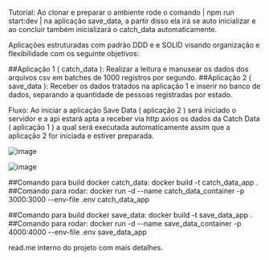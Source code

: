 Tutorial: Ao clonar e preparar o ambiente rode o comando | npm run start:dev | na aplicação save_data, a partir disso ela irá se auto inicializar e ao concluir também inicializará o catch_data automaticamente.

Aplicações estruturadas com padrão DDD e e SOLID visando organização e flexibilidade com os seguinte objetivos:

##Aplicação 1 ( catch_data ):
Realizar a leitura e manusear os dados dos arquivos csv em batches de 1000 registros por segundo.
##Aplicação 2 ( save_data ):
Receber os dados tratados na aplicação 1 e inserir no banco de dados, separando a quantidade de pessoas registradas por estado. 

Fluxo:
Ao iniciar a aplicação Save Data ( aplicação 2 ) será iniciado o servidor e a api estará apta a receber via http axios os dados da Catch Data ( aplicação 1 ) a qual será executada 
automaticamente assim que a aplicação 2 for iniciada e estiver preparada.

![image](https://github.com/user-attachments/assets/8bf7d094-ea5b-4847-ba03-45e30ddefd61)

![image](https://github.com/user-attachments/assets/861ba27a-5e8a-4cbc-8f14-5c62533e2e05)

##Comando para build docker catch_data:
docker build -t catch_data_app .
##Comando para rodar:
docker run -d --name catch_data_container -p 3000:3000 --env-file .env catch_data_app

##Comando para build docker save_data:
docker build -t save_data_app .
##Comando para rodar:
docker run -d --name save_data_container -p 4000:4000 --env-file .env save_data_app

read.me interno do projeto com mais detalhes.
